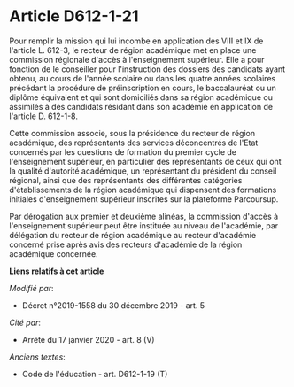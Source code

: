 # Article D612-1-21

Pour remplir la mission qui lui incombe en application des VIII et IX de l'article L. 612-3, le recteur de région académique
met en place une commission régionale d'accès à l'enseignement supérieur. Elle a pour fonction de le conseiller pour
l'instruction des dossiers des candidats ayant obtenu, au cours de l'année scolaire ou dans les quatre années scolaires
précédant la procédure de préinscription en cours, le baccalauréat ou un diplôme équivalent et qui sont domiciliés dans sa
région académique ou assimilés à des candidats résidant dans son académie en application de l'article D. 612-1-8.

Cette commission associe, sous la présidence du recteur de région académique, des représentants des services déconcentrés de
l'Etat concernés par les questions de formation du premier cycle de l'enseignement supérieur, en particulier des
représentants de ceux qui ont la qualité d'autorité académique, un représentant du président du conseil régional, ainsi que
des représentants des différentes catégories d'établissements de la région académique qui dispensent des formations initiales
d'enseignement supérieur inscrites sur la plateforme Parcoursup.

Par dérogation aux premier et deuxième alinéas, la commission d'accès à l'enseignement supérieur peut être instituée au
niveau de l'académie, par délégation du recteur de région académique au recteur d'académie concerné prise après avis des
recteurs d'académie de la région académique concernée.

**Liens relatifs à cet article**

_Modifié par_:

  - Décret n°2019-1558 du 30 décembre 2019 - art. 5

_Cité par_:

  - Arrêté du 17 janvier 2020 - art. 8 (V)

_Anciens textes_:

  - Code de l'éducation - art. D612-1-19 (T)
